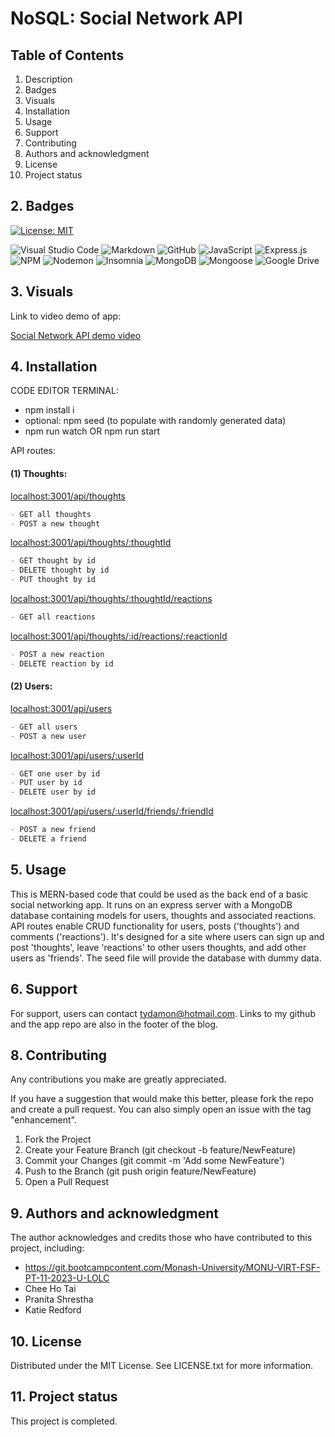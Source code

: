 # NoSQL: Social Network API

## Table of Contents

1. Description
2. Badges
3. Visuals
4. Installation
5. Usage
6. Support
7. Contributing 
8. Authors and acknowledgment
9. License
10. Project status

## 2. Badges

[![License: MIT](https://img.shields.io/badge/License-MIT-yellow.svg)](https://opensource.org/licenses/MIT) 

![Visual Studio Code](https://img.shields.io/badge/Visual%20Studio%20Code-0078d7.svg?style=for-the-badge&logo=visual-studio-code&logoColor=white) ![Markdown](https://img.shields.io/badge/markdown-%23000000.svg?style=for-the-badge&logo=markdown&logoColor=white) ![GitHub](https://img.shields.io/badge/github-%23121011.svg?style=for-the-badge&logo=github&logoColor=white) ![JavaScript](https://img.shields.io/badge/javascript-%23323330.svg?style=for-the-badge&logo=javascript&logoColor=%23F7DF1E) ![Express.js](https://img.shields.io/badge/express.js-%23404d59.svg?style=for-the-badge&logo=express&logoColor=%2361DAFB) ![NPM](https://img.shields.io/badge/npm-CB3837.svg?style=for-the-badge&logo=npm&logoColor=white) ![Nodemon](https://img.shields.io/badge/NODEMON-%23323330.svg?style=for-the-badge&logo=nodemon&logoColor=%BBDEAD) ![Insomnia](https://img.shields.io/badge/Insomnia-black?style=for-the-badge&logo=insomnia&logoColor=5849BE) ![MongoDB](https://img.shields.io/badge/MongoDB-%234ea94b.svg?style=for-the-badge&logo=mongodb&logoColor=white) ![Mongoose](https://img.shields.io/badge/Mongoose-880000.svg?style=for-the-badge&logo=Mongoose&logoColor=white) ![Google Drive](https://img.shields.io/badge/Google%20Drive-4285F4.svg?style=for-the-badge&logo=Google-Drive&logoColor=white)

## 3. Visuals

Link to video demo of app:

[Social Network API demo video](https://drive.google.com/file/d/1PtcN2w0fvdzbDq1p1yqlKgHck8jhkgXD/view?usp=drive_link)

## 4. Installation

CODE EDITOR TERMINAL:

- npm install i
- optional: npm seed (to populate with randomly generated data)
- npm run watch OR npm run start

API routes:

#### (1) Thoughts:

<ins>localhost:3001/api/thoughts</ins>
```md
- GET all thoughts
- POST a new thought
```

<ins>localhost:3001/api/thoughts/:thoughtId</ins>
```md
- GET thought by id
- DELETE thought by id
- PUT thought by id
```

<ins>localhost:3001/api/thoughts/:thoughtId/reactions</ins>
```md
- GET all reactions
```

<ins>localhost:3001/api/thoughts/:id/reactions/:reactionId</ins>
```md
- POST a new reaction
- DELETE reaction by id
```

#### (2) Users:

<ins>localhost:3001/api/users</ins>
```md
- GET all users
- POST a new user
```

<ins>localhost:3001/api/users/:userId</ins>
```md
- GET one user by id
- PUT user by id
- DELETE user by id
```

<ins>localhost:3001/api/users/:userId/friends/:friendId</ins>
```md
- POST a new friend
- DELETE a friend
```

## 5. Usage

This is MERN-based code  that could be used as the back end of a basic social networking app. It runs on an express server with a MongoDB database containing models for users, thoughts and associated reactions. API routes enable CRUD functionality for users, posts ('thoughts') and comments ('reactions'). It's designed for a site where users can sign up and post 'thoughts', leave 'reactions' to other users thoughts, and add other users as 'friends'. The seed file will provide the database with dummy data.

## 6. Support

For support, users can contact tydamon@hotmail.com. Links to my github and the app repo are also in the footer of the blog.

## 8. Contributing

Any contributions you make are greatly appreciated.

If you have a suggestion that would make this better, please fork the repo and create a pull request. You can also simply open an issue with the tag "enhancement". 
1.	Fork the Project
2.	Create your Feature Branch (git checkout -b feature/NewFeature)
3.	Commit your Changes (git commit -m 'Add some NewFeature')
4.	Push to the Branch (git push origin feature/NewFeature)
5.	Open a Pull Request

## 9. Authors and acknowledgment

The author acknowledges and credits those who have contributed to this project, including:

-	https://git.bootcampcontent.com/Monash-University/MONU-VIRT-FSF-PT-11-2023-U-LOLC
-	Chee Ho Tai
-	Pranita Shrestha
- Katie Redford

## 10. License

Distributed under the MIT License. See LICENSE.txt for more information.
 
## 11. Project status

This project is completed.

